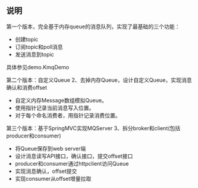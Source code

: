 ## 说明

第一个版本，完全基于内存queue的消息队列，实现了最基础的三个功能：

- 创建topic
- 订阅topic和poll消息
- 发送消息到topic

具体参见demo.KmqDemo

第二个版本：自定义Queue 2、去掉内存Queue，设计自定义Queue，实现消息确认和消费offset 
- 自定义内存Message数组模拟Queue。 
- 使用指针记录当前消息写入位置。 
- 对于每个命名消费者，用指针记录消费位置。

第三个版本：基于SpringMVC实现MQServer 3、拆分broker和client(包括producer和consumer) 
- 将Queue保存到web server端 
- 设计消息读写API接口，确认接口，提交offset接口 
- producer和consumer通过httpclient访问Queue 
- 实现消息确认，offset提交 
- 实现consumer从offset增量拉取